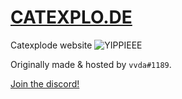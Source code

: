 # [CATEXPLO.DE](https://catexplo.de)

Catexplode website ![YIPPIEEE](https://community.akamai.steamstatic.com/economy/emoticon/steamhappy)

Originally made & hosted by `vvda#1189`.

[Join the discord!](https://discord.gg/psp)